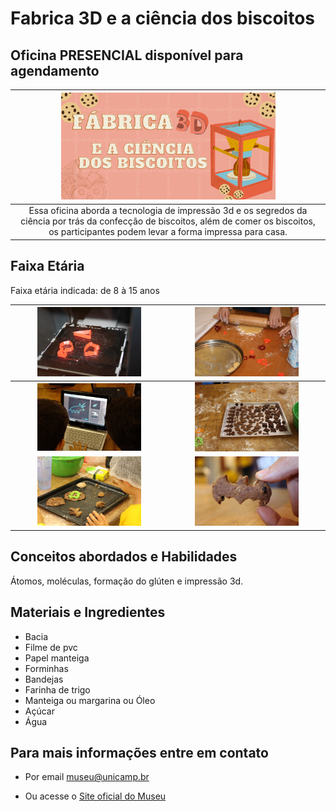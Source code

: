 # Fabrica 3D e a ciência dos biscoitos

## Oficina PRESENCIAL disponível para agendamento

|<img src="biscoitobanner.png" width="70%" height="70%">  |
| :-----:|
|Essa oficina aborda a tecnologia de impressão 3d e os segredos da       ciência por trás da confecção de biscoitos, além de comer os            biscoitos, os participantes podem levar a forma impressa para casa.|

## Faixa Etária

Faixa etária indicada: de 8 à 15 anos

|<img src="IMG_6773.JPG" width="70%" height="70%"> |<img src="IMG_6729.JPG" width="70%" height="70%">|
|:------:|:------:|
|<img src="Biscoito_3.jpg" width="70%" height="70%">|<img src="IMG_0048.JPG" width="70%" height="70%">|
|<img src="IMG_0311.JPG" width="70%" height="70%">|<img src="IMG_0513.JPG" width="70%" height="70%">|

## Conceitos abordados e Habilidades
Átomos, moléculas, formação do glúten e impressão 3d.

## Materiais e Ingredientes
* Bacia
* Filme de pvc
* Papel manteiga
* Forminhas
* Bandejas
* Farinha de trigo 
* Manteiga ou margarina ou Óleo
* Açúcar
* Água

## Para mais informações entre em contato

* Por email museu@unicamp.br

* Ou acesse o [Site oficial do Museu](https://www.mc.unicamp.br/visite)
